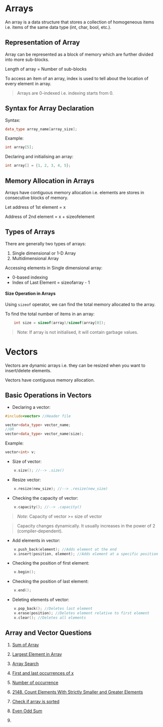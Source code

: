 # Arrays
An array is a data structure that stores a collection of homogeneous items i.e. items of the same data type (int, char, bool, etc.).

## Representation of Array
Array can be represented as a block of memory which are further divided into more sub-blocks.

Length of array = Number of sub-blocks

To access an item of an array, index is used to tell about the location of every element in array.

> Arrays are 0-indexed i.e. indexing starts from 0.

## Syntax for Array Declaration
Syntax:
```cpp
data_type array_name[array_size];
```

Example:
```cpp
int array[5];
```

Declaring and initialising an array:
```cpp
int array[] = {1, 2, 3, 4, 5};
```
## Memory Allocation in Arrays
Arrays have contiguous memory allocation i.e. elements are stores in consecutive blocks of memory.

Let address of 1st element = x

Address of 2nd element = x + sizeofelement

## Types of Arrays
There are generally two types of arrays:
1. Single dimensional or 1-D Array
2. Multidimensional Array

Accessing elements in Single dimensional array:
- 0-based indexing
- Index of Last Element = sizeofarray - 1

#### Size Operation in Arrays
Using ```sizeof``` operator, we can find the total memory allocated to the array.

To find the total number of items in an array:
```cpp
    int size = sizeof(array)/sizeof(array[0]);
```

> Note: If array is not initialised, it will contain garbage values.

# Vectors
Vectors are dynamic arrays i.e. they can be resized when you want to insert/delete elements.

Vectors have contiguous memory allocation.

## Basic Operations in Vectors
- Declaring a vector:
```cpp
#include<vector> //Header file

vector<data_type> vector_name;
//OR
vector<data_type> vector_name(size);
```

Example:
```cpp
vector<int> v;
```

- Size of vector:
```cpp
    v.size(); //--> .size()
```

- Resize vector:
```cpp
    v.resize(new_size); //--> .resize(new_size)
```

- Checking the capacity of vector:
```cpp
    v.capacity(); //--> .capacity()
```

> *Note*: Capacity of vector >= size of vector

> Capacity changes dynamically. It usually increases in the power of 2 (compiler-dependent).

- Add elements in vector:
```cpp
    v.push_back(element); //Adds element at the end
    v.insert(position, element); //Adds element at a specific position --> relative to position of first element
```

- Checking the position of first element:
```cpp
    v.begin();
```

- Checking the position of last element:
```cpp
    v.end();
```

- Deleting elements of vector:
```cpp
    v.pop_back(); //Deletes last element
    v.erase(position); //Deletes element relative to first element
    v.clear(); //Deletes all elements
```

## Array and Vector Questions
1. [Sum of Array](https://www.geeksforgeeks.org/problems/sum-of-array2326/1)

2. [Largest Element in Array](https://www.geeksforgeeks.org/problems/largest-element-in-array4009/0)

3. [Array Search](https://www.geeksforgeeks.org/problems/search-an-element-in-an-array-1587115621/1)

4. [First and last occurrences of x](https://www.geeksforgeeks.org/problems/first-and-last-occurrences-of-x2041/1)

5. [Number of occurrence](https://www.geeksforgeeks.org/problems/number-of-occurrence2259/1)

6. [2148. Count Elements With Strictly Smaller and Greater Elements](https://leetcode.com/problems/count-elements-with-strictly-smaller-and-greater-elements)

7. [Check if array is sorted](https://www.geeksforgeeks.org/problems/check-if-an-array-is-sorted0701/1)

8. [Even Odd Sum](https://www.geeksforgeeks.org/problems/even-odd-sum5450/0)

9. 